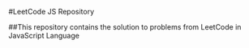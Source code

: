 #LeetCode JS Repository

##This repository contains the solution to problems from LeetCode in JavaScript Language